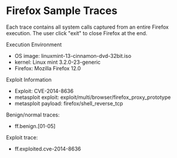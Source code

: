 # Firefox Sample Traces

Each trace contains all system calls captured from an entire Firefox execution. The user click "exit" to close Firefox at the end.

Execution Environment
* OS image: linuxmint-13-cinnamon-dvd-32bit.iso
* kernel: Linux mint 3.2.0-23-generic
* Firefox: Mozilla Firefox 12.0

Exploit Information
* Exploit: CVE-2014-8636
* metasploit exploit: exploit/multi/browser/firefox_proxy_prototype
* metasploit payload: firefox/shell_reverse_tcp

Benign/normal traces:
* ff.benign.[01-05]

Exploit trace:
* ff.exploited.cve-2014-8636
